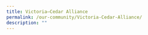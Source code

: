```yaml
---
title: Victoria–Cedar Alliance
permalink: /our-community/Victoria-Cedar-Alliance/
description: ""
---
```

